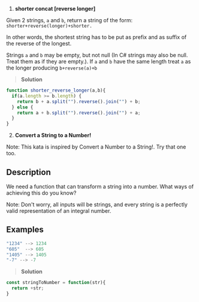 1. **shorter concat [reverse longer]**

Given 2 strings, `a` and `b`, return a string of the form: `shorter+reverse(longer)+shorter.`

In other words, the shortest string has to be put as prefix and as suffix of the reverse of the longest.

Strings `a` and `b` may be empty, but not null (In C# strings may also be null. Treat them as if they are empty.).
If `a` and `b` have the same length treat `a` as the longer producing `b+reverse(a)+b`

> **Solution**

```js
function shorter_reverse_longer(a,b){
  if(a.length >= b.length) {
    return b + a.split("").reverse().join("") + b;
  } else {
    return a + b.split("").reverse().join("") + a;
  }
}
```

2. **Convert a String to a Number!**

Note: This kata is inspired by Convert a Number to a String!. Try that one too.

## **Description**

We need a function that can transform a string into a number. What ways of achieving this do you know?

Note: Don't worry, all inputs will be strings, and every string is a perfectly valid representation of an integral number.

## **Examples**

```js
"1234" --> 1234
"605"  --> 605
"1405" --> 1405
"-7" --> -7
```

> **Solution**

```js
const stringToNumber = function(str){
  return +str;
}
```

